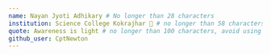 ```yaml
---
name: Nayan Jyoti Adhikary # No longer than 28 characters
institution: Science College Kokrajhar 🚩 # no longer than 58 characters
quote: Awareness is light # no longer than 100 characters, avoid using quotes(") to guarantee the format remains the same.
github_user: CptNewton
---
```

